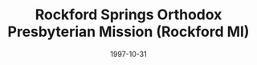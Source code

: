 ---
date: &id001 1997-10-31
end_date: null
location:
  address: 5815 14 Mile Road
  city: Rockford
  state: MI
minister:
- end: 1996-01-01
  name: Robert West
  start: 1994-01-01
  type: Evangelist
- end: 1997-01-01
  name: Louis Wislocki
  start: 1996-01-01
  type: Pastor
- end: 2009-01-01
  name: Louis Wislocki
  start: 1997-01-01
  type: Pastor
- end: null
  name: David Vander Meer
  start: 2010-01-01
  type: Pastor
- end: 2010-01-01
  name: David Vander Meer
  start: 2009-01-01
  type: Supply Pastor
ministers:
- Robert West
- Louis Wislocki
- Louis Wislocki
- David Vander Meer
- David Vander Meer
name: Rockford Springs Orthodox Presbyterian Mission
names: null
origination_date: *id001
raw_data: "MI    \tRockford\nRockford Springs Orthodox Presbyterian Mission  (October\
  \ 31, 1997- )\n5815 14 Mile Road\nEvangelists: Robert West, 1994-96\nLouis Wislocki,\
  \ 1996-97\nPastors: Louis Wislocki, 1997-2009\nDavid Vander Meer, 2010-\nSupply:\
  \  David Vander Meer, 2009-10\n"
received_from: null
states:
- MI
status:
  active: false
  end_date: null
  reason: null
  received_from: null
  withdrawal_to: null
title: Rockford Springs Orthodox Presbyterian Mission (Rockford MI)
year_established:
- 1997

---